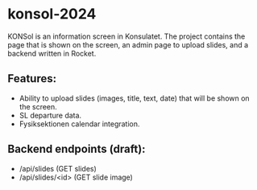 # konsol-2024
KONSol is an information screen in Konsulatet. The project contains the page that is shown on the screen, an admin page to upload slides, and a backend written in Rocket.

## Features:
- Ability to upload slides (images, title, text, date) that will be shown on the screen.
- SL departure data.
- Fysiksektionen calendar integration.

## Backend endpoints (draft):
- /api/slides (GET slides) 
- /api/slides/\<id\> (GET slide image)
